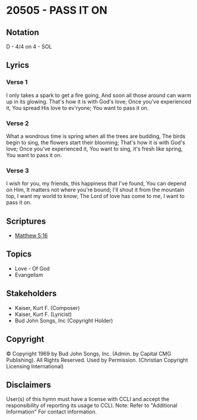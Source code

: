 # 20505 - PASS IT ON

## Notation

D - 4/4 on 4 - SOL

## Lyrics

### Verse 1

I only takes a spark to get a fire going, And soon all those around can warm up in its glowing. That's how it is with God's love; Once you've experienced it, You spread His love to ev'ryone; You want to pass it on.

### Verse 2

What a wondrous time is spring when all the trees are budding, The birds begin to sing, the flowers start their blooming; That's how it is with God's love; Once you've experienced it, You want to sing, it's fresh like spring, You want to pass it on.

### Verse 3

I wish for you, my friends, this happiness that I've found, You can depend on Him, It matters not where you're bound; I'll shout it from the mountain top, I want my world to know; The Lord of love has come to me, I want to pass it on.


## Scriptures

- [Matthew 5:16](https://www.biblegateway.com/passage/?search=Matthew%205%3A16)

## Topics

- Love - Of God
- Evangelism

## Stakeholders

- Kaiser, Kurt F. (Composer)
- Kaiser, Kurt F. (Lyricist)
- Bud John Songs, Inc (Copyright Holder)

## Copyright

© Copyright 1969 by Bud John Songs, Inc. (Admin. by Capital CMG Publishing). All Rights Reserved. Used by Permission.
(Christian Copyright Licensing International)

## Disclaimers

User(s) of this hymn must have a license with CCLI and accept the responsibility of reporting its usage to CCLI.
Note: Refer to "Additional Information" For contact information.


